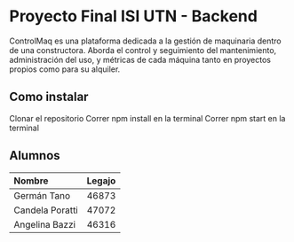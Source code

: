 # Proyecto Final ISI UTN  - Backend

ControlMaq es una plataforma dedicada a la gestión de maquinaria dentro de una constructora. Aborda el control y seguimiento del mantenimiento, administración del uso, y métricas de cada máquina tanto en proyectos propios como para su alquiler.

## Como instalar

Clonar el repositorio
Correr npm install en la terminal
Correr npm start en la terminal

## Alumnos

Nombre | Legajo
:--- | ---: |
Germán Tano | 46873
Candela Poratti | 47072
Angelina Bazzi | 46316